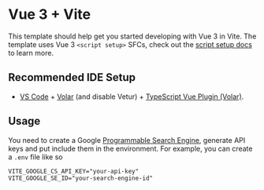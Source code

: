 # Vue 3 + Vite

This template should help get you started developing with Vue 3 in Vite. The template uses Vue 3 `<script setup>` SFCs, check out the [script setup docs](https://v3.vuejs.org/api/sfc-script-setup.html#sfc-script-setup) to learn more.

## Recommended IDE Setup

- [VS Code](https://code.visualstudio.com/) + [Volar](https://marketplace.visualstudio.com/items?itemName=Vue.volar) (and disable Vetur) + [TypeScript Vue Plugin (Volar)](https://marketplace.visualstudio.com/items?itemName=Vue.vscode-typescript-vue-plugin).

## Usage

You need to create a Google [Programmable Search Engine](https://programmablesearchengine.google.com/about/), generate API keys and put include them in the environment. For example, you can create a `.env` file like so

```env
VITE_GOOGLE_CS_API_KEY="your-api-key"
VITE_GOOGLE_SE_ID="your-search-engine-id"
```

